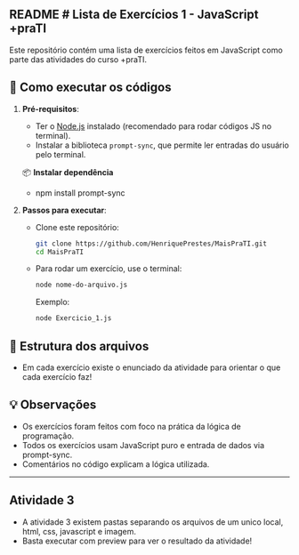 ## README # Lista de Exercícios 1 - JavaScript +praTI

Este repositório contém uma lista de exercícios feitos em JavaScript como parte das atividades do curso +praTI.

## 📝 Como executar os códigos

1. **Pré-requisitos**:
   - Ter o [Node.js](https://nodejs.org/) instalado (recomendado para rodar códigos JS no terminal).
   - Instalar a biblioteca `prompt-sync`, que permite ler entradas do usuário pelo terminal.

    📦 **Instalar dependência**

    - npm install prompt-sync


2. **Passos para executar**:

   - Clone este repositório:
     ```bash
     git clone https://github.com/HenriquePrestes/MaisPraTI.git
     cd MaisPraTI
     ```

   - Para rodar um exercício, use o terminal:
     ```bash
     node nome-do-arquivo.js
     ```

     Exemplo:
     ```bash
     node Exercicio_1.js
     ```

## 📁 Estrutura dos arquivos

- Em cada exercício existe o enunciado da atividade para orientar o que cada exercício faz! 

## 💡 Observações

- Os exercícios foram feitos com foco na prática da lógica de programação.
- Todos os exercícios usam JavaScript puro e entrada de dados via prompt-sync.
- Comentários no código explicam a lógica utilizada.
---

## Atividade 3

- A atividade 3 existem pastas separando os arquivos de um unico local, html, css, javascript e imagem.
- Basta executar com preview para ver o resultado da atividade! 
